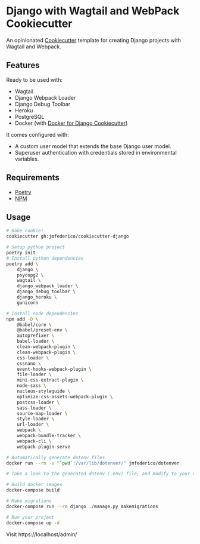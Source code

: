 # Django with Wagtail and WebPack Cookiecutter

An opinionated [Cookiecutter](https://github.com/audreyr/cookiecutter) template for
creating Django projects with Wagtail and Webpack.


## Features

Ready to be used with:
* Wagtail
* Django Webpack Loader
* Django Debug Toolbar
* Heroku
* PostgreSQL
* Docker (with [Docker for Django Cookiecutter](https://github.com/jmfederico/cookiecutter-django-docker))

It comes configured with:
* A custom user model that extends the base Django user model.
* Superuser authentication with credentials stored in environmental variables.


## Requirements

* [Poetry](https://poetry.eustace.io)
* [NPM](https://docs.npmjs.com)


## Usage

```bash
# Bake cookie!
cookiecutter gh:jmfederico/cookiecutter-django

# Setup python project
poetry init
# Install python dependencies
poetry add \
    django \
    psycopg2 \
    wagtail \
    django_webpack_loader \
    django_debug_toolbar \
    django_heroku \
    gunicorn

# Install node dependencies
npm add -D \
    @babel/core \
    @babel/preset-env \
    autoprefixer \
    babel-loader \
    clean-webpack-plugin \
    clean-webpack-plugin \
    css-loader \
    cssnano \
    event-hooks-webpack-plugin \
    file-loader \
    mini-css-extract-plugin \
    node-sass \
    nucleus-styleguide \
    optimize-css-assets-webpack-plugin \
    postcss-loader \
    sass-loader \
    source-map-loader \
    style-loader \
    url-loader \
    webpack \
    webpack-bundle-tracker \
    webpack-cli \
    webpack-plugin-serve

# Automatically generate dotenv files
docker run --rm -v "`pwd`:/var/lib/dotenver/" jmfederico/dotenver

# Take a look to the generated dotenv (.env) file, and modify to your needs.

# Build docker images
docker-compose build

# Make migrations
docker-compose run --rm django ./manage.py makemigrations

# Run your project
docker-compose up -d
```

Visit https://localhost/admin/
